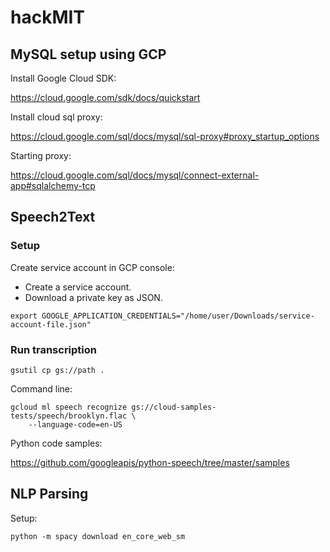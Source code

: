 # hackMIT

## MySQL setup using GCP

Install Google Cloud SDK:

https://cloud.google.com/sdk/docs/quickstart

Install cloud sql proxy:

https://cloud.google.com/sql/docs/mysql/sql-proxy#proxy_startup_options

Starting proxy:

https://cloud.google.com/sql/docs/mysql/connect-external-app#sqlalchemy-tcp

## Speech2Text

### Setup

Create service account in GCP console:
- Create a service account.
- Download a private key as JSON.

```
export GOOGLE_APPLICATION_CREDENTIALS="/home/user/Downloads/service-account-file.json"
```

### Run transcription

```
gsutil cp gs://path .
```

Command line:

```
gcloud ml speech recognize gs://cloud-samples-tests/speech/brooklyn.flac \
    --language-code=en-US
```

Python code samples:

https://github.com/googleapis/python-speech/tree/master/samples

## NLP Parsing

Setup:

```
python -m spacy download en_core_web_sm
```